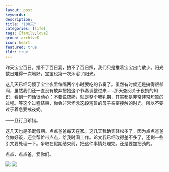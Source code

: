 ```yaml
---
layout: post
keywords: 
description: 
title: "100天"
categories: [life]
tags: [family,love]
group: archiveß
icon: heart
featured: true
tldr: true
---
```


昨天宝宝百日。摆不了百日宴，拍不了百日照，我们只是推着宝宝出门散步。阳光数日难得一次地好，宝宝也第一次沐浴了阳光。

这几天已经习惯了宝宝夜里每隔两个小时要吃的节奏了。虽然有时候还是搞得很郁闷，虽然我们还一直没有放弃把她这个节奏调整过来……那天查阅关于夜奶的知识，看到一句话很动心：不要说夜奶，就是整个哺乳期，其实都是非常非常短暂的过程。等这个过程结束，你会非常怀念这段短暂的母子亲密接触的时光。所以不要过于着急要戒夜奶。

——且行且珍惜。

这几天也是圣诞假期。点点爸爸每天在家。这几天我确实轻松多了，因为点点爸爸会做好饭，还会帮忙带点点，给我时间工作。论文我已经改得差不多了，还剩一些引文要处理一下。争取在假期结束前，把这件事情处理完。还是要加把劲的。

点点，点点爸，爱你们。

<img src="../../../../image/post/151226_a.jpg" />
<img src="../../../../image/post/151226_b.jpg" />